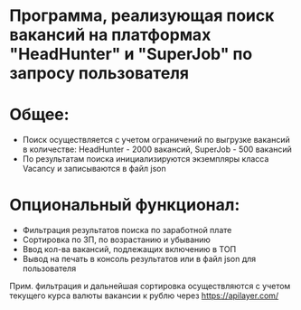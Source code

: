 # Программа, реализующая поиск вакансий на платформах "HeadHunter" и "SuperJob" по запросу пользователя

# Общее:

* Поиск осуществляется с учетом ограничений по выгрузке вакансий в количестве: HeadHunter - 2000 вакансий, SuperJob - 500 вакансий
* По результатам поиска инициализируются экземпляры класса Vacancy и записываются в файл json

# Опциональный функционал:

* Фильтрация результатов поиска по заработной плате 
* Сортировка по ЗП, по возрастанию и убыванию 
* Ввод кол-ва вакансий, подлежащих включению в ТОП
* Вывод на печать в консоль результатов или в файл json  для пользователя


Прим. фильтрация и дальнейшая сортировка осуществляются с учетом текущего курса валюты вакансии к рублю через https://apilayer.com/
